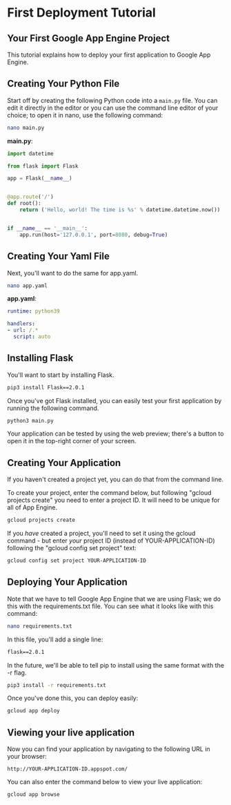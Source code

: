 # First Deployment Tutorial

## Your First Google App Engine Project

This tutorial explains how to deploy your first application to Google App 
Engine. 


## Creating Your Python File

Start off by creating the following Python code into a `main.py` file. You can
edit it directly in the editor or you can use the command line editor of your 
choice; to open it in nano, use the following command:

```bash
nano main.py
```


**main.py**:
```python
import datetime

from flask import Flask

app = Flask(__name__)


@app.route('/')
def root():
    return ('Hello, world! The time is %s' % datetime.datetime.now())


if __name__ == '__main__':
    app.run(host='127.0.0.1', port=8080, debug=True)
```

## Creating Your Yaml File

Next, you'll want to do the same for app.yaml. 

```bash
nano app.yaml
```


**app.yaml**:
```yaml
runtime: python39

handlers:
- url: /.*
  script: auto
```


## Installing Flask

You'll want to start by installing Flask.

```bash
pip3 install Flask==2.0.1
```

Once you've got Flask installed, you can easily test your first application 
by running the following command.

```bash
python3 main.py
```

Your application can be tested by using the web preview; there's a button to 
open it in the top-right corner of your screen.


## Creating Your Application

If you haven't created a project yet, you can do that from the command line.

To create your project, enter the command below, but following "gcloud projects
create" you need to enter a project ID. It will need to be unique for all of
App Engine.

```bash
gcloud projects create 
```

If you _have_ created a project, you'll need to set it using the gcloud 
command - but enter _your_ project ID (instead of YOUR-APPLICATION-ID)
following the "gcloud config set project" text:

```bash
gcloud config set project YOUR-APPLICATION-ID
```


## Deploying Your Application

Note that we have to tell Google App Engine that we are using Flask; we do this
with the requirements.txt file.  You can see what it looks like with this
command:

```bash
nano requirements.txt
```

In this file, you'll add a single line:

```txt
flask==2.0.1
```

In the future, we'll be able to tell pip to install using the same format with
the -r flag.

```bash
pip3 install -r requirements.txt
```

Once you've done this, you can deploy easily:

```bash
gcloud app deploy
```


## Viewing your live application

Now you can find your application by navigating to the following URL in your 
browser: 

```
http://YOUR-APPLICATION-ID.appspot.com/ 
```

You can also enter the command below to view your live application:

```bash
gcloud app browse
```
